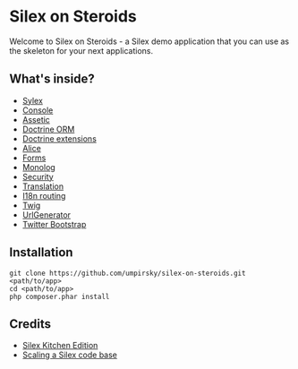 Silex on Steroids
=================

Welcome to Silex on Steroids - a Silex demo application that you can use as the
skeleton for your next applications.

## What's inside?

* [Sylex](https://github.com/umpirsky/Sylex)
* [Console](http://symfony.com/doc/2.0/components/console/introduction.html)
* [Assetic](https://github.com/kriswallsmith/assetic)
* [Doctrine ORM](https://github.com/umpirsky/DoctrineORMServiceProvider)
* [Doctrine extensions](https://github.com/umpirsky/DoctrineExtensionsServiceProvider)
* [Alice](https://github.com/nelmio/alice)
* [Forms](http://silex.sensiolabs.org/doc/providers/form.html)
* [Monolog](http://silex.sensiolabs.org/doc/providers/monolog.html)
* [Security](http://silex.sensiolabs.org/doc/providers/security.html)
* [Translation](http://silex.sensiolabs.org/doc/providers/translation.html)
* [I18n routing](https://github.com/umpirsky/I18nRoutingServiceProvider)
* [Twig](http://silex.sensiolabs.org/doc/providers/twig.html)
* [UrlGenerator](http://silex.sensiolabs.org/doc/providers/url_generator.html)
* [Twitter Bootstrap](http://twitter.github.com/bootstrap/)

## Installation

```
git clone https://github.com/umpirsky/silex-on-steroids.git <path/to/app>
cd <path/to/app>
php composer.phar install
```

## Credits

* [Silex Kitchen Edition](https://github.com/lyrixx/Silex-Kitchen-Edition)
* [Scaling a Silex code base](https://igor.io/2012/11/09/scaling-silex.html)
